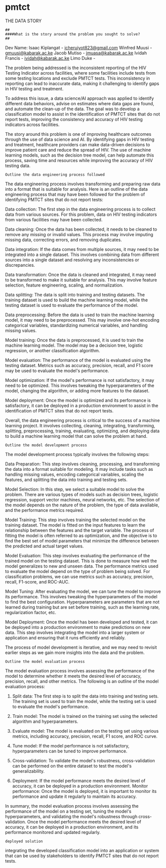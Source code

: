 # pmtct
THE DATA STORY

    ##
    ####What is the story around the problem you sought to solve?
    ##
 Dev Name:
 Isaac Kiplangat - icheruiyot823@gmail.com
 Winfred Muusi - gmuusi@kabarak.ac.ke
 Jacob Mutiso - jmuasa@kabarak.ac.ke
 Ividah Francis - ividah@kabarak.ac.ke
 Limo Duke - 

The problem being addressed is the inconsistent reporting of the HIV Testing Indicator across facilities, where some facilities include tests from some testing locations and exclude PMTCT tests. This inconsistency in reporting can lead to inaccurate data, making it challenging to identify gaps in HIV testing and treatment.

To address this issue, a data science/AI approach was applied to identify different data behaviors, advise on estimates where data gaps are found, and automate the clean-up of the data. The goal was to develop a classification model to assist in the identification of PMTCT sites that do not report tests, improving the consistency and accuracy of HIV testing indicators across facilities.

The story around this problem is one of improving healthcare outcomes through the use of data science and AI. By identifying gaps in HIV testing and treatment, healthcare providers can make data-driven decisions to improve patient care and reduce the spread of HIV. The use of machine learning models, such as the decision tree model, can help automate this process, saving time and resources while improving the accuracy of HIV testing data.


    Outline the data engineering process followed

The data engineering process involves transforming and preparing raw data into a format that is suitable for analysis. Here is an outline of the data engineering process that may have been followed for the problem of identifying PMTCT sites that do not report tests:

Data collection: The first step in the data engineering process is to collect data from various sources. For this problem, data on HIV testing indicators from various facilities may have been collected.

Data cleaning: Once the data has been collected, it needs to be cleaned to remove any missing or invalid values. This process may involve imputing missing data, correcting errors, and removing duplicates.

Data integration: If the data comes from multiple sources, it may need to be integrated into a single dataset. This involves combining data from different sources into a single dataset and resolving any inconsistencies or discrepancies.

Data transformation: Once the data is cleaned and integrated, it may need to be transformed to make it suitable for analysis. This may involve feature selection, feature engineering, scaling, and normalization.

Data splitting: The data is split into training and testing datasets. The training dataset is used to build the machine learning model, while the testing dataset is used to evaluate the performance of the model.

Data preprocessing: Before the data is used to train the machine learning model, it may need to be preprocessed. This may involve one-hot encoding categorical variables, standardizing numerical variables, and handling missing values.

Model training: Once the data is preprocessed, it is used to train the machine learning model. The model may be a decision tree, logistic regression, or another classification algorithm.

Model evaluation: The performance of the model is evaluated using the testing dataset. Metrics such as accuracy, precision, recall, and F1 score may be used to evaluate the model's performance.

Model optimization: If the model's performance is not satisfactory, it may need to be optimized. This involves tweaking the hyperparameters of the model, changing the algorithm, or adding more features to the dataset.

Model deployment: Once the model is optimized and its performance is satisfactory, it can be deployed in a production environment to assist in the identification of PMTCT sites that do not report tests.

Overall, the data engineering process is critical to the success of a machine learning project. It involves collecting, cleaning, integrating, transforming, splitting, preprocessing, training, evaluating, optimizing, and deploying data to build a machine learning model that can solve the problem at hand.


    Outline the model development process

The model development process typically involves the following steps:

Data Preparation: This step involves cleaning, processing, and transforming the data into a format suitable for modeling. It may include tasks such as handling missing values, encoding categorical variables, scaling the features, and splitting the data into training and testing sets.

Model Selection: In this step, we select a suitable model to solve the problem. There are various types of models such as decision trees, logistic regression, support vector machines, neural networks, etc. The selection of the model depends on the nature of the problem, the type of data available, and the performance metrics required.

Model Training: This step involves training the selected model on the training dataset. The model is fitted on the input features to learn the relationship between the features and the target variable. The process of fitting the model is often referred to as optimization, and the objective is to find the best set of model parameters that minimize the difference between the predicted and actual target values.

Model Evaluation: This step involves evaluating the performance of the trained model on the testing dataset. This is done to measure how well the model generalizes to new and unseen data. The performance metrics used to evaluate the model depend on the type of problem being solved. For classification problems, we can use metrics such as accuracy, precision, recall, F1-score, and ROC-AUC.

Model Tuning: After evaluating the model, we can tune the model to improve its performance. This involves tweaking the hyperparameters of the model to find the best configuration. Hyperparameters are parameters that are not learned during training but are set before training, such as the learning rate, regularization factor, etc.

Model Deployment: Once the model has been developed and tested, it can be deployed into a production environment to make predictions on new data. This step involves integrating the model into a larger system or application and ensuring that it runs efficiently and reliably.

The process of model development is iterative, and we may need to revisit earlier steps as we gain more insights into the data and the problem.


    Outline the model evaluation process

The model evaluation process involves assessing the performance of the model to determine whether it meets the desired level of accuracy, precision, recall, and other metrics. The following is an outline of the model evaluation process:

1. Split data: The first step is to split the data into training and testing sets. The training set is used to train the model, while the testing set is 	used to evaluate the model's performance.

2. Train model: The model is trained on the training set using the selected algorithm and hyperparameters.

3. Evaluate model: The model is evaluated on the testing set using various metrics, including accuracy, precision, recall, F1 score, and ROC curve.

4. Tune model: If the model performance is not satisfactory, hyperparameters can be tuned to improve performance.

5. Cross-validation: To validate the model's robustness, cross-validation can be performed on the entire dataset to test the model's generalizability.

6. Deployment: If the model performance meets the desired level of accuracy, it can be deployed in a production environment.
Monitor performance: Once the model is deployed, it is important to monitor its performance and update it regularly to maintain its accuracy.

In summary, the model evaluation process involves assessing the performance of the model on a testing set, tuning the model's hyperparameters, and validating the model's robustness through cross-validation. Once the model performance meets the desired level of accuracy, it can be deployed in a production environment, and its performance monitored and updated regularly.


    deployed solution

integrating the developed classification model into an application or system that can be used by stakeholders to identify PMTCT sites that do not report tests.
